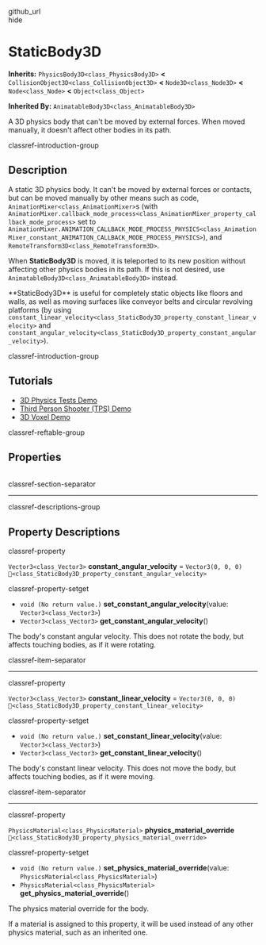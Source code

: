 github\_url  
hide

# StaticBody3D

**Inherits:** `PhysicsBody3D<class_PhysicsBody3D>` **&lt;**
`CollisionObject3D<class_CollisionObject3D>` **&lt;**
`Node3D<class_Node3D>` **&lt;** `Node<class_Node>` **&lt;**
`Object<class_Object>`

**Inherited By:** `AnimatableBody3D<class_AnimatableBody3D>`

A 3D physics body that can't be moved by external forces. When moved
manually, it doesn't affect other bodies in its path.

classref-introduction-group

## Description

A static 3D physics body. It can't be moved by external forces or
contacts, but can be moved manually by other means such as code,
`AnimationMixer<class_AnimationMixer>`s (with
`AnimationMixer.callback_mode_process<class_AnimationMixer_property_callback_mode_process>`
set to
`AnimationMixer.ANIMATION_CALLBACK_MODE_PROCESS_PHYSICS<class_AnimationMixer_constant_ANIMATION_CALLBACK_MODE_PROCESS_PHYSICS>`),
and `RemoteTransform3D<class_RemoteTransform3D>`.

When **StaticBody3D** is moved, it is teleported to its new position
without affecting other physics bodies in its path. If this is not
desired, use `AnimatableBody3D<class_AnimatableBody3D>` instead.

\*\*StaticBody3D\*\* is useful for completely static objects like floors
and walls, as well as moving surfaces like conveyor belts and circular
revolving platforms (by using
`constant_linear_velocity<class_StaticBody3D_property_constant_linear_velocity>`
and
`constant_angular_velocity<class_StaticBody3D_property_constant_angular_velocity>`).

classref-introduction-group

## Tutorials

-   [3D Physics Tests
    Demo](https://godotengine.org/asset-library/asset/2747)
-   [Third Person Shooter (TPS)
    Demo](https://godotengine.org/asset-library/asset/2710)
-   [3D Voxel Demo](https://godotengine.org/asset-library/asset/2755)

classref-reftable-group

## Properties

<table>
<tbody>
<tr>
</tr>
<tr>
</tr>
<tr>
</tr>
</tbody>
</table>

classref-section-separator

------------------------------------------------------------------------

classref-descriptions-group

## Property Descriptions

classref-property

`Vector3<class_Vector3>` **constant\_angular\_velocity** =
`Vector3(0, 0, 0)`
`🔗<class_StaticBody3D_property_constant_angular_velocity>`

classref-property-setget

-   `void (No return value.)`
    **set\_constant\_angular\_velocity**(value:
    `Vector3<class_Vector3>`)
-   `Vector3<class_Vector3>` **get\_constant\_angular\_velocity**()

The body's constant angular velocity. This does not rotate the body, but
affects touching bodies, as if it were rotating.

classref-item-separator

------------------------------------------------------------------------

classref-property

`Vector3<class_Vector3>` **constant\_linear\_velocity** =
`Vector3(0, 0, 0)`
`🔗<class_StaticBody3D_property_constant_linear_velocity>`

classref-property-setget

-   `void (No return value.)` **set\_constant\_linear\_velocity**(value:
    `Vector3<class_Vector3>`)
-   `Vector3<class_Vector3>` **get\_constant\_linear\_velocity**()

The body's constant linear velocity. This does not move the body, but
affects touching bodies, as if it were moving.

classref-item-separator

------------------------------------------------------------------------

classref-property

`PhysicsMaterial<class_PhysicsMaterial>` **physics\_material\_override**
`🔗<class_StaticBody3D_property_physics_material_override>`

classref-property-setget

-   `void (No return value.)`
    **set\_physics\_material\_override**(value:
    `PhysicsMaterial<class_PhysicsMaterial>`)
-   `PhysicsMaterial<class_PhysicsMaterial>`
    **get\_physics\_material\_override**()

The physics material override for the body.

If a material is assigned to this property, it will be used instead of
any other physics material, such as an inherited one.
